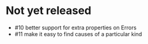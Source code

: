 # Not yet released

* #10 better support for extra properties on Errors
* #11 make it easy to find causes of a particular kind
